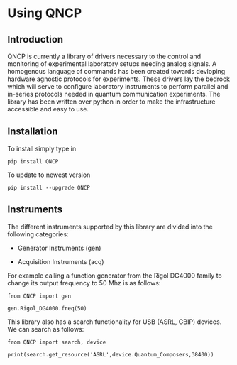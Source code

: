 # Using QNCP 

## Introduction

QNCP is currently a library of drivers necessary to the control and monitoring of experimental laboratory setups needing analog signals. A homogenous language of commands has been created towards devloping hardware agnostic protocols for experiments. These drivers lay the bedrock which will serve to configure laboratory instruments to perform parallel and in-series protocols needed in quantum communication experiments. The library has been written over python in order to make the infrastructure accessible and easy to use. 

## Installation

To install simply type in 

    pip install QNCP
    
To update to newest version
    
    pip install --upgrade QNCP
    
## Instruments 

The different instruments supported by this library are divided into the following categories:

* Generator Instruments (gen)
    
* Acquisition Instruments (acq)
    
For example calling a function generator from the Rigol DG4000 family to change its output frequency to 50 Mhz is as follows:

	from QNCP import gen

    gen.Rigol_DG4000.freq(50)
    
This library also has a search functionality for USB (ASRL, GBIP) devices. We can search as follows:

	from QNCP import search, device

	print(search.get_resource('ASRL',device.Quantum_Composers,38400))
